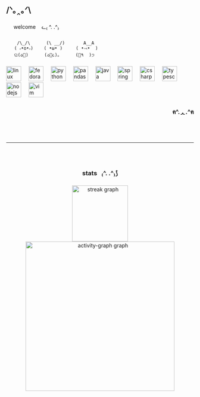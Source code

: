 <h2 align="left">/ᐠ｡‸｡ᐟ\</h2>

###

&nbsp;&nbsp;&nbsp;&nbsp; welcome &nbsp;&nbsp; ᓚ₍ ^. .^₎

```

    /\_/\      (\ __/)       A__A
   ( ˶•o•˶)    ( •ω• )     ( •⤙•  )
   ଘ(ა🍱)      (ა🍙૮)｡      (🍤٩  )੭ 
```

###

<div align="left">
  <img src="https://cdn.jsdelivr.net/gh/devicons/devicon/icons/linux/linux-original.svg" height="40" alt="linux logo"  />
  <img width="12" />
  <img src="https://cdn.jsdelivr.net/gh/devicons/devicon/icons/fedora/fedora-original.svg" height="40" alt="fedora logo"  />
  <img width="12" />
  <img src="https://cdn.jsdelivr.net/gh/devicons/devicon/icons/python/python-original.svg" height="40" alt="python logo"  />
  <img width="12" />
  <img src="https://cdn.jsdelivr.net/gh/devicons/devicon/icons/pandas/pandas-original.svg" height="40" alt="pandas logo"  />
  <img width="12" />
  <img src="https://cdn.jsdelivr.net/gh/devicons/devicon/icons/java/java-original.svg" height="40" alt="java logo"  />
  <img width="12" />
  <img src="https://cdn.jsdelivr.net/gh/devicons/devicon/icons/spring/spring-original.svg" height="40" alt="spring logo"  />
  <img width="12" />
  <img src="https://cdn.jsdelivr.net/gh/devicons/devicon/icons/csharp/csharp-original.svg" height="40" alt="csharp logo"  />
  <img width="12" />
  <img src="https://cdn.jsdelivr.net/gh/devicons/devicon/icons/typescript/typescript-original.svg" height="40" alt="typescript logo"  />
  <img width="12" />
  <img src="https://cdn.jsdelivr.net/gh/devicons/devicon/icons/nodejs/nodejs-original.svg" height="40" alt="nodejs logo"  />
  <img width="12" />
  <img src="https://cdn.jsdelivr.net/gh/devicons/devicon/icons/vim/vim-original.svg" height="40" alt="vim logo"  />
</div>

<h3 align="right">ฅ^.ᆺ.^ฅ</h3>

###
<br></br>

---
<br></br>

<h3 align="center">stats&nbsp;&nbsp; ₍^. .^₎⟆</h3>

###

<div align="center">
  <img src="https://streak-stats.demolab.com?user=xshlc&locale=en&mode=daily&theme=gruvbox&hide_border=false&border_radius=5&order=3" height="150" alt="streak graph"  />
    <!-- 
  <img src="https://github-readme-stats.vercel.app/api?username=xshlc&hide_title=false&hide_rank=false&show_icons=true&include_all_commits=true&count_private=true&disable_animations=false&theme=dracula&locale=en&hide_border=false&order=1" height="150" alt="stats graph"  />
    -->
    <!-- 
  <img src="https://github-readme-stats.vercel.app/api/top-langs?username=xshlc&locale=en&hide_title=false&layout=compact&card_width=320&langs_count=4&theme=gruvbox&hide_border=false&order=2" height="150" alt="languages graph"  />
    -->
  <img src="https://github-readme-activity-graph.vercel.app/graph?username=xshlc&radius=16&theme=one-dark&area=true&order=5&hide_border=false&hide_title=true" height="400" alt="activity-graph graph"  />
</div>

###
